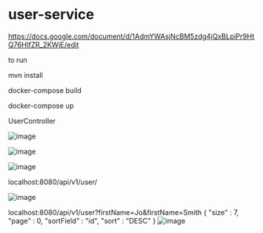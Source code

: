 # user-service

https://docs.google.com/document/d/1AdmYWAsjNcBM5zdg4jQxBLpiPr9HtQ76HIfZR_2KWjE/edit

to run

  mvn install
  
  docker-compose build

  docker-compose up


  UserController

  ![image](https://github.com/Artemiy7/user-service/assets/83453822/d7d51129-e31d-44ce-966f-b7214a90586b)


  ![image](https://github.com/Artemiy7/user-service/assets/83453822/1e56737f-e1f6-46de-b85b-048b6406f5b5)

  ![image](https://github.com/Artemiy7/user-service/assets/83453822/616e14d9-3e4e-4e09-b6a1-c505396f20f8)

localhost:8080/api/v1/user/

  ![image](https://github.com/Artemiy7/user-service/assets/83453822/087a9b86-0579-4fee-b9e0-b5d4197920fd)


localhost:8080/api/v1/user?firstName=Jo&firstName=Smith
{
    "size" : 7,
    "page" : 0,
    "sortField" : "id",
    "sort" : "DESC"
}
  ![image](https://github.com/Artemiy7/user-service/assets/83453822/425302e3-31d9-4255-8146-8c5c75644fc6)





  



